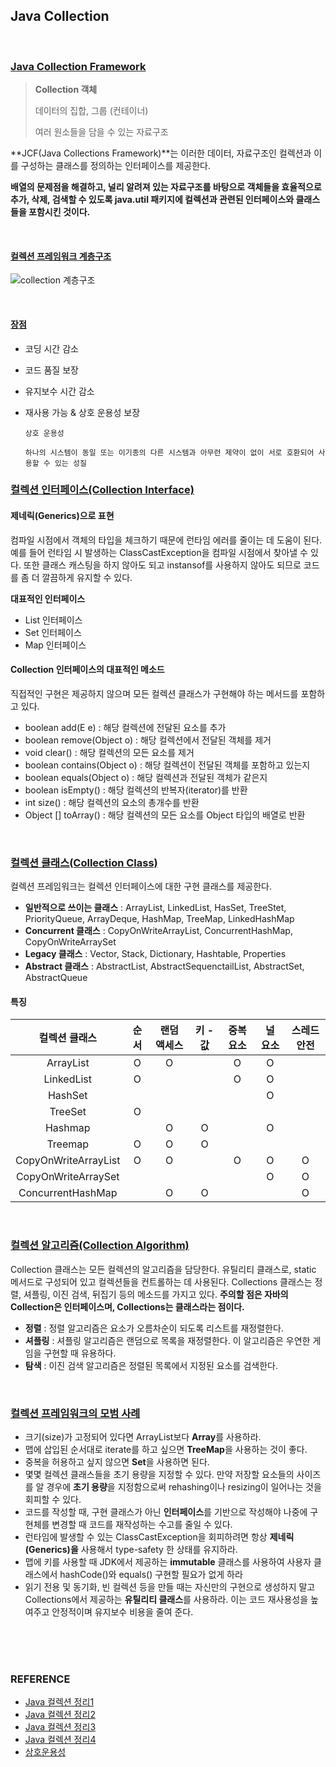 ## Java Collection

<br/>

### <u>Java Collection Framework</u>

> **Collection 객체**
>
> 데이터의 집합, 그룹 (컨테이너)
>
> 여러 원소들을 담을 수 있는 자료구조

**JCF(Java Collections Framework)**는 이러한 데이터, 자료구조인 컬렉션과 이를 구성하는 클래스를 정의하는 인터페이스를 제공한다.

**배열의 문제점을 해결하고, 널리 알려져 있는 자료구조를 바탕으로 객체들을 효율적으로 추가, 삭제, 검색할 수 있도록 java.util 패키지에 컬렉션과 관련된 인터페이스와 클래스들을 포함시킨 것이다.**

<br/>

#### <u>컬렉션 프레임워크 계층구조</u>

![collection 계층구조](https://user-images.githubusercontent.com/61674527/109425221-a3c8e800-7a2a-11eb-8ad7-3cff5dee5f89.png)

<br/>

#### <u>장점</u>

- 코딩 시간 감소

- 코드 품질 보장

- 유지보수 시간 감소

- 재사용 가능 & 상호 운용성 보장

  ~~~
  상호 운용성
  
  하나의 시스템이 동일 또는 이기종의 다른 시스템과 아무런 제약이 없이 서로 호환되어 사용할 수 있는 성질
  ~~~

  

### <u>컬렉션 인터페이스(Collection Interface)</u>

#### 제네릭(Generics)으로 표현

컴파일 시점에서 객체의 타입을 체크하기 때문에 런타임 에러를 줄이는 데 도움이 된다. 예를 들어 런타임 시 발생하는 ClassCastException을 컴파일 시점에서 찾아낼 수 있다. 또한 클래스 캐스팅을 하지 않아도 되고 instansof를 사용하지 않아도 되므로 코드를 좀 더 깔끔하게 유지할 수 있다.

**대표적인 인터페이스**

* List 인터페이스
* Set 인터페이스
* Map 인터페이스

#### Collection 인터페이스의 대표적인 메소드

직접적인 구현은 제공하지 않으며 모든 컬렉션 클래스가 구현해야 하는 메서드를 포함하고 있다.

* boolean add(E e) : 해당 컬렉션에 전달된 요소를 추가
* boolean remove(Object o) : 해당 컬렉션에서 전달된 객체를 제거
* void clear() : 해당 컬렉션의 모든 요소를 제거
* boolean contains(Object o) : 해당 컬렉션이 전달된 객체를 포함하고 있는지
* boolean equals(Object o) : 해당 컬렉션과 전달된 객체가 같은지
* boolean isEmpty() : 해당 컬렉션의 반복자(iterator)를 반환
* int size() : 해당 컬렉션의 요소의 총개수를 반환
* Object [] toArray() : 해당 컬렉션의 모든 요소를 Object 타입의 배열로 반환

<br/>

### <u>컬렉션 클래스(Collection Class)</u>

컬렉션 프레임워크는 컬렉션 인터페이스에 대한 구현 클래스를 제공한다. 

* **일반적으로 쓰이는 클래스** : ArrayList, LinkedList, HasSet, TreeStet, PriorityQueue, ArrayDeque, HashMap, TreeMap, LinkedHashMap
* **Concurrent 클래스** : CopyOnWriteArrayList, ConcurrentHashMap, CopyOnWriteArraySet
* **Legacy 클래스** : Vector, Stack, Dictionary, Hashtable, Properties
* **Abstract 클래스** : AbstractList, AbstractSequenctailList, AbstractSet, AbstractQueue

#### 특징

|    컬렉션 클래스     | 순서 | 랜덤 액세스 | 키 - 값 | 중복 요소 | 널 요소 | 스레드 안전 |
| :------------------: | :--: | :---------: | :-----: | :-------: | :-----: | :---------: |
|      ArrayList       |  O   |      O      |         |     O     |    O    |             |
|      LinkedList      |  O   |             |         |     O     |    O    |             |
|       HashSet        |      |             |         |           |    O    |             |
|       TreeSet        |  O   |             |         |           |         |             |
|       Hashmap        |      |      O      |    O    |           |    O    |             |
|       Treemap        |  O   |      O      |    O    |           |         |             |
| CopyOnWriteArrayList |  O   |      O      |         |     O     |    O    |      O      |
| CopyOnWriteArraySet  |      |             |         |           |    O    |      O      |
|  ConcurrentHashMap   |      |      O      |    O    |           |         |      O      |



<br/>

### <u>컬렉션 알고리즘(Collection Algorithm)</u>

Collection 클래스는 모든 컬렉션의 알고리즘을 담당한다. 유틸리티 클래스로, static 메서드로 구성되어 있고 컬렉션들을 컨트롤하는 데 사용된다. Collections 클래스는 정렬, 셔플링, 이진 검색, 뒤집기 등의 메소드를 가지고 있다. **주의할 점은 자바의 Collection은 인터페이스며, Collections는 클래스라는 점이다.**

* **정렬** : 정렬 알고리즘은 요소가 오름차순이 되도록 리스트를 재정렬한다.
* **셔플링** : 셔플링 알고리즘은 랜덤으로 목록을 재정렬한다. 이 알고리즘은 우연한 게임을 구현할 때 유용하다.
* **탐색** : 이진 검색 알고리즘은 정렬된 목록에서 지정된 요소를 검색한다. 

<br/>

### <u>컬렉션 프레임워크의 모범 사례</u>

* 크기(size)가 고정되어 있다면 ArrayList보다 **Array**를 사용하라.
* 맵에 삽입된 순서대로 iterate를 하고 싶으면 **TreeMap**을 사용하는 것이 좋다. 
* 중복을 허용하고 싶지 않으면 **Set**을 사용하면 된다.
* 몇몇 컬렉션 클래스들을 초기 용량을 지정할 수 있다. 만약 저장할 요소들의 사이즈를 알 경우에 **초기 용량**을 지정함으로써 rehashing이나 resizing이 일어나는 것을 회피할 수 있다.
* 코드를 작성할 때, 구현 클래스가 아닌 **인터페이스**를 기반으로 작성해야 나중에 구현체를 변경할 때 코드를 재작성하는 수고를 줄일 수 있다. 
* 런타임에 발생할 수 있는 ClassCastException을 회피하려면 항상 **제네릭(Generics)을** 사용해서 type-safety 한 상태를 유지하라.
* 맵에 키를 사용할 때 JDK에서 제공하는 **immutable** 클래스를 사용하여 사용자 클래스에서 hashCode()와 equals() 구현할 필요가 없게 하라
* 읽기 전용 및 동기화, 빈 컬렉션 등을 만들 때는 자신만의 구현으로 생성하지 말고 Collections에서 제공하는 **유틸리티 클래스**를 사용하라. 이는 코드 재사용성을 높여주고 안정적이며 유지보수 비용을 줄여 준다.

<br/>

<br/>

<br/>

### REFERENCE

* [Java 컬렉션 정리1](https://gangnam-americano.tistory.com/41)
* [Java 컬렉션 정리2](https://www.crocus.co.kr/1553)
* [Java 컬렉션 정리3](https://gbsb.tistory.com/247#java-collections-algorithms)
* [Java 컬렉션 정리4](https://shlee0882.tistory.com/97)
* [상호운용성](https://ko.wikipedia.org/wiki/%EC%83%81%ED%98%B8%EC%9A%B4%EC%9A%A9%EC%84%B1)

